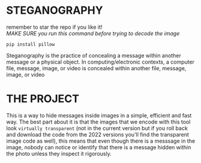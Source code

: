 # STEGANOGRAPHY 
remember to star the repo if you like it! <br>
*MAKE SURE you run this command before trying to decode the image*
```
pip install pillow
```

Steganography is the practice of concealing a message within another message or a physical object. In computing/electronic contexts, a computer file, message, image, or video is concealed within another file, message, image, or video

# THE PROJECT
This is a way to hide messages inside images in a simple, efficient and fast way. The best part about it is that the images that we encode with this tool look ``virtually transparent`` (not in the current version but if you roll back and download the code from the 2022 versions you'll find the transparent image code as well), this means that even though there is a messsage in the image, nobody can notice or identify that there is a message hidden within the photo unless they inspect it rigorously. 
